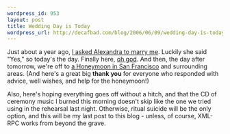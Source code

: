 ```yaml
--- 
wordpress_id: 953
layout: post
title: Wedding Day is Today
wordpress_url: http://decafbad.com/blog/2006/06/09/wedding-day-is-today
---
```

 <p>Just about a year ago, <a href="http://decafbad.com/blog/2005/06/17/were-engaged">I asked Alexandra to marry me</a>.  Luckily she said "Yes," so today's the day.  Finally here, <a href="http://deus-x.livejournal.com/224670.html">oh god</a>.  And then, the day after tomorrow,  we're off to <a href="http://decafbad.com/blog/2006/04/25/a-honeymoon-in-san-francisco">a Honeymoon in San Francisco</a> and surrounding areas.  (And here's a great big <b>thank you</b> for everyone who responded with advice, well wishes, and help for the honeymoon!)</p>
 <p>Also, here's hoping everything goes off without a hitch, and that the CD of ceremony music I burned this morning doesn't skip like the one we tried using in the rehearsal last night.  Otherwise, ritual suicide will be the only option, and this will be my last post to this blog - unless, of course, XML-RPC works from beyond the grave.</p>
